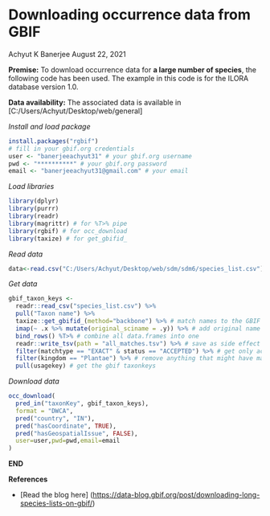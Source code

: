 Downloading occurrence data from GBIF
================
Achyut K Banerjee
August 22, 2021

**Premise:** To download occurrence data for **a large number of
species**, the following code has been used. The example in this code is
for the ILORA database version 1.0.

**Data availability:** The associated data is available in
\[C:/Users/Achyut/Desktop/web/general\]

*Install and load package*

``` r
install.packages("rgbif")
# fill in your gbif.org credentials 
user <- "banerjeeachyut31" # your gbif.org username 
pwd <- "**********" # your gbif.org password
email <- "banerjeeachyut31@gmail.com" # your email
```

*Load libraries*

``` r
library(dplyr)
library(purrr)
library(readr)  
library(magrittr) # for %T>% pipe
library(rgbif) # for occ_download
library(taxize) # for get_gbifid_
```

*Read data*

``` r
data<-read.csv("C:/Users/Achyut/Desktop/web/sdm/sdm6/species_list.csv")
```

*Get data*

``` r
gbif_taxon_keys <- 
  readr::read_csv("species_list.csv") %>% 
  pull("Taxon name") %>% 
  taxize::get_gbifid_(method="backbone") %>% # match names to the GBIF backbone to get taxonkeys
  imap(~ .x %>% mutate(original_sciname = .y)) %>% # add original name back into data.frame
  bind_rows() %T>% # combine all data.frames into one
  readr::write_tsv(path = "all_matches.tsv") %>% # save as side effect for you to inspect if you want
  filter(matchtype == "EXACT" & status == "ACCEPTED") %>% # get only accepted and matched names
  filter(kingdom == "Plantae") %>% # remove anything that might have matched to a non-plant
  pull(usagekey) # get the gbif taxonkeys
```

*Download data*

``` r
occ_download(
  pred_in("taxonKey", gbif_taxon_keys),
  format = "DWCA",
  pred("country", "IN"),
  pred("hasCoordinate", TRUE),
  pred("hasGeospatialIssue", FALSE),
  user=user,pwd=pwd,email=email
)
```

**END**

**References**

-   \[Read the blog here\]
    (<https://data-blog.gbif.org/post/downloading-long-species-lists-on-gbif/>)
